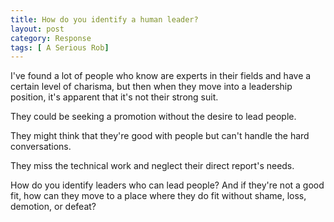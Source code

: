 ```yaml
---
title: How do you identify a human leader?
layout: post
category: Response
tags: [ A Serious Rob]
---
```

I've found a lot of people who know are experts in their fields and have a certain level of charisma, but then when they move into a leadership position, it's apparent that it's not their strong suit.

<!-- more -->

They could be seeking a promotion without the desire to lead people.

They might think that they're good with people but can't handle the hard conversations.

They miss the technical work and neglect their direct report's needs.

How do you identify leaders who can lead people? And if they're not a good fit, how can they move to a place where they do fit without shame, loss, demotion, or defeat?